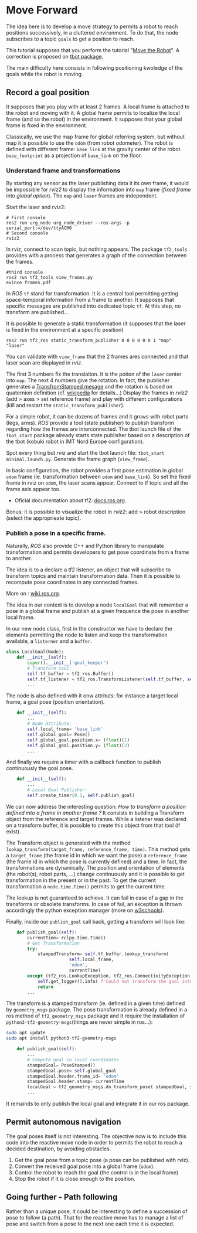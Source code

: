 # Move Forward

The idea here is to develop a move strategy to permits a robot to reach positions successively, in a cluttered environment.
To do that, the node subscribes to a topic `goals` to get a position to reach.

This tutorial supposes that you perform the tutorial "[Move the Robot](1.2-move.md)".
A correction is proposed on [tbot package](https://bitbucket.org/imt-mobisyst/mb6-tbot/src/master/tbot_pytools/tbot_pytools/reactive_move.py).

The main difficulty here consists in following positioning kwoledge of the goals while the robot is moving.

## Record a goal position

It supposes that you play with at least 2 frames.
A local frame is attached to the robot and moving with it.
A global frame permits to localize the local frame (and so the robot) in the environment.
It supposes that your global frame is fixed in the environment.

Classically, we use the map frame for global referring system, but without map it is possible to use the `odom` (from robot odometer).
The robot is defined with different frame: `base_link` at the gravity center of the robot. `base_footprint` as a projection of `base_link` on the floor.

### Understand frame and transformations

By starting any sensor as the laser publishing data it its own frame, it would be impossible for _rviz2_ to display the information into `map` frame (_fixed frame_ into _global option_).
The `map` and `laser` frames are independent.

Start the laser and rviz2:

```console
# First console
ros2 run urg_node urg_node_driver --ros-args -p serial_port:=/dev/ttyACM0
# Second console
rviz2
```

In rviz, connect to scan topic, but nothing appears.
The package `tf2_tools` provides with a process that generates a graph of the connection between the frames.

```console
#third console
ros2 run tf2_tools view_frames.py
evince frames.pdf
```

In _ROS_ `tf` stand for transformation.
It is a central tool permitting getting space-temporal information from a frame to another.
It supposes that specific messages are published into dedicated topic `tf`.
At this step, no transform are published...

It is possible to generate a static transformation (it supposes that the laser is fixed in the environment at a specific position)

```console
ros2 run tf2_ros static_transform_publisher 0 0 0 0 0 0 1 "map" "laser"
```

You can validate with `view_frame` that the 2 frames ares connected and that laser scan are displayed in _rviz_.

The first 3 numbers fix the translation. It is the potion of the `laser` center into `map`. The next 4 numbers give the rotation.
In fact, the publisher generates a [TransfromStamped mesage](https://docs.ros.org/en/jade/api/geometry_msgs/html/msg/TransformStamped.html) and the rotation is based on quaternion definition (cf. [wikipedia](https://en.wikipedia.org/wiki/Quaternions_and_spatial_rotation) for details...)
Display the frames in _rviz2_ (add > axes > set reference frame) and play with different configurations (kill and restart the `static_transform_publisher`). 

For a simple robot, it can be dozens of frames and it grows with robot parts (legs, arms).
_ROS_ provide a tool (state publisher) to publish transform regarding how the frames are interconnected.
The tbot launch file of the `tbot_start` package already starts state publisher based on a description of the tbot (kobuki robot in IMT Nord Europe configuration).

Spot every thing but _rviz_ and 
start the tbot launch file: `tbot_start minimal.launch.py`.
Generate the frame graph (`view_frame`).

In basic configuration, the robot provides a first pose estimation in global `odom` frame (ie. transformation between `odom` and `base_link`).
So set the fixed frame in rviz on `odom`, the laser scans appear.
Connect to tf topic and all the frame axis appear too.

- Oficial documentation about tf2: [docs.ros.org](https://docs.ros.org/en/foxy/Tutorials/Intermediate/Tf2/Tf2-Main.html).

Bonus: it is possible to visualize the robot in _rviz2_: add > robot description (select the approprieate topic).

### Publish a pose in a specific frame.

Naturally, _ROS_ also provide C++ and Python library to manipulate transformation and permits developers to get pose coordinate from a frame to another.

The idea is to a declare a tf2 listener, an object that will subscribe to transform topics and maintain transformation data.
Then it is possible to recompute pose coordinates in any connected frames.  

More on : [wiki.ros.org](http://wiki.ros.org/tf2/Tutorials/Writing%20a%20tf2%20listener%20%28Python%29).

The idea in our context is to develop a node `localGoal` that will remember a pose in a global frame and publish at a given frequence the pose in another local frame.

In our new node class, first in the constructor we have to declare the elements permitting the node to listen and keep the transformation available, a `listerner` and a `buffer`.

```python
class LocalGoal(Node):
    def __init__(self):
        super().__init__('goal_keeper')
        # Transform tool:
        self.tf_buffer = tf2_ros.Buffer()
        self.tf_listener = tf2_ros.TransformListener(self.tf_buffer, self)
        ...
```

The node is also defined with it onw attrituts: for instance a target local frame, a goal pose (position orientation).

```python
    def __init__(self):
        ...
        # Node Attribute:
        self.local_frame= 'base_link'
        self.global_goal= Pose()
        self.global_goal.position.x= (float)(1)
        self.global_goal.position.y= (float)(2)
        ...
```

And finally we require a timer with a callback function to publish continuously the goal pose.

```python
    def __init__(self):
        ...
        # Local Goal Publisher:
        self.create_timer(0.1, self.publish_goal)
```

We can now address the interesting question: _How to transform a position defined into a frame in another frame ?_
It consists in building a Transform object from the reference and target frames.
While a listener was declared on a transform buffer, it is possible to create this object from that tool (if exist).

The Transform object is generated with the method `lookup_transform(target_frame, reference_frame, time)`.
This method gets a `target_frame` (the frame id in which we want the pose) a `reference_frame` (the frame id in which the pose is currently defined) and a time.
In fact, the transformations are dynamically.
The position and orientation of elements (the robot(s), robot parts, ...)  change continuously and it is possible to get transformation in the present or in the past.
To get the current transformation a `node.time.Time()` permits to get the current time.

The lookup is not guaranteed to achieve.
It can fail in case of a gap in the transforms or obsolete transforms.
In case of fail, an exception is thrown accordingly the python exception manager (more on [w3schools](https://www.w3schools.com/python/python_try_except.asp)).

Finally, inside our `publish_goal` call back, getting a transform will look like: 

```python
    def publish_goal(self):
        currentTime= rclpy.time.Time()
        # Get Transformation
        try:
            stampedTransform= self.tf_buffer.lookup_transform(
                        self.local_frame,
                        'odom',
                        currentTime)
        except (tf2_ros.LookupException, tf2_ros.ConnectivityException, tf2_ros.ExtrapolationException):TransformException as tex:
            self.get_logger().info( f'Could not transform the goal into {self.local_frame}: {tex}')
            return
        ...
```

The transform is a stamped transform (ie. defined in a given time) defined by `geometry_msgs` package.
The pose transformation is already defined in a ros method of `tf2_geometry_msgs` package and it require the installation of `python3-tf2-geometry-msgs`(things are never simple in ros...):

```sh
sudo apt update
sudo apt install python3-tf2-geometry-msgs
```

```python
    def publish_goal(self):
        ...
        # Compute goal in local coordinates
        stampedGoal= PoseStamped()
        stampedGoal.pose= self.global_goal
        stampedGoal.header.frame_id= 'odom'
        stampedGoal.header.stamp= currentTime
        localGoal = tf2_geometry_msgs.do_transform_pose( stampedGoal, stampedTransform )
        ...
```

It remainds to only publish the local goal and integrate it in our ros package.

## Permit autonomous navigation 

The goal poses itself is not interesting.
The objective now is to include this code into the reactive move node in order to permits the robot to reach a decided destination, by avoiding obstacles.

1. Get the goal pose from a topic pose (a pose can be published with rviz).
2. Convert the received goal pose into a global frame (`odom`).
3. Control the robot to reach the goal (the control is in the local frame)
4. Stop the robot if it is close enough to the position.


## Going further - Path following

Rather than a unique pose, it could be interesting to define a succession of pose to follow (a path).
That for the reactive move has to manage a list of pose and switch from a pose to the next one each time it is expected.
